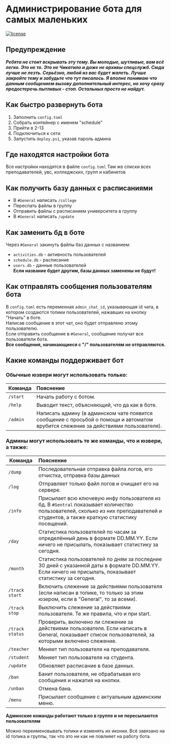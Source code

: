 # Администрирование бота для самых маленьких

[![license](https://img.shields.io/badge/🖥️-Ссылка_на_бота-77dd77)](https://t.me/tks_schedule_bot)  

## Предупреждение
___Ребята не стоит вскрывать эту тему. Вы молодые, шутливые, вам всё легко.
Это не то. Это не Чикатило и даже не архивы спецслужб. Сюда лучше не лезть.
Серьёзно, любой из вас будет жалеть. Лучше закройте тему и забудьте что тут писалось.
Я вполне понимаю что данным сообщением вызову дополнительный интерес,
но хочу сразу предостеречь пытливых - стоп. Остальных просто не найдут.___

## Как быстро развернуть бота
1. Заполнить `config.toml`
2. Собрать контейнер c именем "schedule"
3. Прийти в 2-13
4. Подключиться к сети
5. Запустить `deploy.ps1`, указав пароль админа

## Где находятся настройки бота
Все настройки находятся в файле `config.toml`
Там же списки всех преподавателей, увс, колледжских, групп и кабинетов

## Как получить базу данных с расписаниями
* В `#General` написать `/college`
* Переслать файлы в группу
* Отправить файлы с расписанием университета в группу
* В `#General` написать `/update`

## Как заменить бд в боте
Через `#General` закинуть файлы баз данных с названием:
   * `activities.db` - активность пользователей  
   * `schedule.db` - расписание
   * `users.db` - данные пользователей  
   __Если название будет другим, базы данных заменены не будут!__

## Как отправлять сообщения пользователям бота
В `config.toml` есть переменная `admin_chat_id`, указывающая id чата,
в котором создаются топики пользователей, нажавших на кнопку "Начать" в боте.  
Написав сообщение в этот чат, оно будет отправлено этому пользователю.  
Если отправить сообщение в `#General`, сообщение получат все пользователи бота.  
__Все сообщения, начинающиеся с "/" пользователям не отправляются.__

## Какие команды поддерживает бот
### Обычные юзвери могут использовать только:
| Команда   | Пояснение                                                                                                                           |
|-----------|:------------------------------------------------------------------------------------------------------------------------------------|
| `/start`  | Начать работу с ботом.                                                                                                              |
| `/help`   | Выводит текст, объясняющий, что да как в боте.                                                                                      |
| `/admin`  | Написать админу (в админском чате появится сообщение с просьбой о помощи и автоматом врубится слежение за действиями пользователя). |


### Админы могут использовать те же команды, что и юзвери, а также:
| Команда         | Пояснение                                                                                                                                                                          |
|-----------------|:-----------------------------------------------------------------------------------------------------------------------------------------------------------------------------------|
| `/dump`         | Последовательная отправка файла логов, его отчистка, отправка базы данных                                                                                                          |
| `/log`          | Отправляет только файл логов и очищает его на сервере.                                                                                                                             |
| `/info`         | Присылает всю ключевую инфу пользователя из бд. В `#Gentral` показывает количество пользователей, сколько из них преподавателей и студентов, а также краткую статистику посещений. |
| `/day`          | Статистика пользователей по часам за определённый день в формате DD.MM.YY. Если ничего не присылать, показывает статистику за сегодня.                                             |
| `/month`        | Статистика пользователей по дням за последние 30 дней с указанной даты в формате DD.MM.YY. Если ничего не присылать, показывает статистику за сегодня.                             |
| `/track start`  | Включить слежение за действиями пользователя (если написан в топике, то только за этим юзером, если в "General", то за всеми).                                                     |
| `/track stop`   | Выключить слежение за действиями пользователя. Те же правила, что и при start.                                                                                                     |
| `/track status` | Проверить, включено ли слежение за действиями пользователя. Если написать в General, показывает список пользователей, за которыми включено слежение.                               |
| `/teacher`      | Меняет тип пользователя на преподавателя.                                                                                                                                          |
| `/student`      | Меняет тип пользователя на студента.                                                                                                                                               |
| `/update`       | Обновляет расписание в базе данных.                                                                                                                                                |
| `/ban`          | Банит пользователя, не обрабатывая его сообщения и нажатия на кнопки.                                                                                                              |
| `/unban`        | Отмена бана.                                                                                                                                                                       |
| `/menu`         | Присылает сообщение с актуальным админским меню.                                                                                                                                   |
  
__Админские команды работают только в группе и не пересылаются пользователям__

Можно переименовывать топики и изменять их иконки. Всё завязано на id топика и группы, так что это ни как не повлияет на работу бота.

